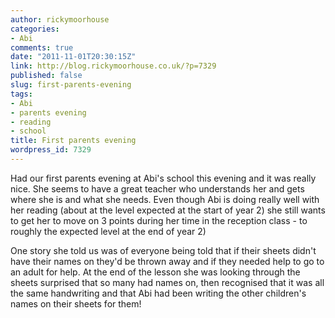 ```yaml
---
author: rickymoorhouse
categories:
- Abi
comments: true
date: "2011-11-01T20:30:15Z"
link: http://blog.rickymoorhouse.co.uk/?p=7329
published: false
slug: first-parents-evening
tags:
- Abi
- parents evening
- reading
- school
title: First parents evening
wordpress_id: 7329
---
```


Had our first parents evening at Abi's school this evening and it was really nice. She seems to have a great teacher who understands her and gets where she is and what she needs. Even though Abi is doing really well with her reading (about at the level expected at the start of year 2) she still wants to get her to move on 3 points during her time in the reception class - to roughly the expected level at the end of year 2)

One story she told us was of everyone being told that if their sheets didn't have their names on they'd be thrown away and if they needed help to go to an adult for help. At the end of the lesson she was looking through the sheets surprised that so many had names on, then recognised that it was all the same handwriting and that Abi had been writing the other children's names on their sheets for them!
